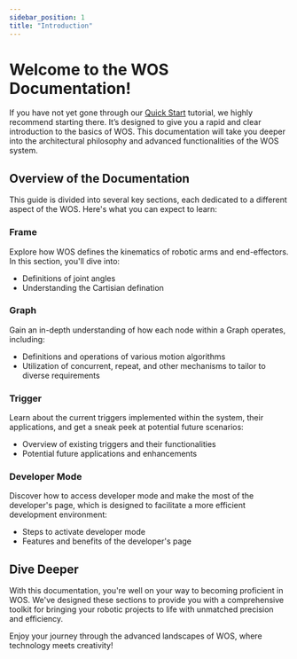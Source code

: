 ```yaml
---
sidebar_position: 1
title: "Introduction"
---
```


# Welcome to the WOS Documentation!

If you have not yet gone through our [Quick Start](../quickStart/intro.md) tutorial, we highly recommend starting there. It’s designed to give you a rapid and clear introduction to the basics of WOS. This documentation will take you deeper into the architectural philosophy and advanced functionalities of the WOS system.

## Overview of the Documentation

This guide is divided into several key sections, each dedicated to a different aspect of the WOS. Here's what you can expect to learn:

### Frame

Explore how WOS defines the kinematics of robotic arms and end-effectors. In this section, you'll dive into:

- Definitions of joint angles
- Understanding the Cartisian defination

### Graph

Gain an in-depth understanding of how each node within a Graph operates, including:

- Definitions and operations of various motion algorithms
- Utilization of concurrent, repeat, and other mechanisms to tailor to diverse requirements

### Trigger

Learn about the current triggers implemented within the system, their applications, and get a sneak peek at potential future scenarios:

- Overview of existing triggers and their functionalities
- Potential future applications and enhancements

### Developer Mode

Discover how to access developer mode and make the most of the developer's page, which is designed to facilitate a more efficient development environment:

- Steps to activate developer mode
- Features and benefits of the developer's page

## Dive Deeper

With this documentation, you're well on your way to becoming proficient in WOS. We've designed these sections to provide you with a comprehensive toolkit for bringing your robotic projects to life with unmatched precision and efficiency.

Enjoy your journey through the advanced landscapes of WOS, where technology meets creativity!
